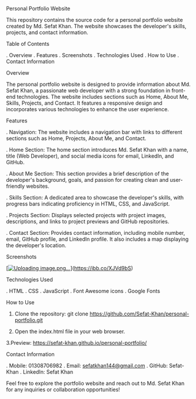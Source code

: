 Personal Portfolio Website

This repository contains the source code for a personal portfolio website created by Md. Sefat Khan.
The website showcases the developer's skills, projects, and contact information.

Table of Contents

. Overview
. Features
. Screenshots
. Technologies Used
. How to Use
. Contact Information

Overview

The personal portfolio website is designed to provide information about Md. Sefat Khan, a passionate web developer with a strong foundation in front-end technologies.
The website includes sections such as Home, About Me, Skills, Projects, and Contact. It features a responsive design and incorporates various technologies to enhance the user experience.

Features

. Navigation: The website includes a navigation bar with links to different sections such as Home, Projects, About Me, and Contact.

. Home Section: The home section introduces Md. Sefat Khan with a name, title (Web Developer), and social media icons for email, LinkedIn, and GitHub.

. About Me Section: This section provides a brief description of the developer's background, goals, and passion for creating clean and user-friendly websites.

. Skills Section: A dedicated area to showcase the developer's skills, with progress bars indicating proficiency in HTML, CSS, and JavaScript.

. Projects Section: Displays selected projects with project images, descriptions, and links to project previews and GitHub repositories.

. Contact Section: Provides contact information, including mobile number, email, GitHub profile, and LinkedIn profile. It also includes a map displaying the developer's location.

Screenshots

[[![Uploading image.png…]()](https://ibb.co/XJVd9bS)](https://ibb.co/XJVd9bS)


Technologies Used

. HTML
. CSS
. JavaScript
. Font Awesome icons
. Google Fonts

How to Use

1. Clone the repository: git clone https://github.com/Sefat-Khan/personal-portfolio.git

2. Open the index.html file in your web browser.

3.Preview: https://sefat-khan.github.io/personal-portfolio/ 
   
Contact Information

. Mobile: 01308706982
. Email: sefatkhan144@gmail.com
. GitHub: Sefat-Khan
. LinkedIn: Sefat Khan

Feel free to explore the portfolio website and reach out to Md. Sefat Khan for any inquiries or collaboration opportunities!
